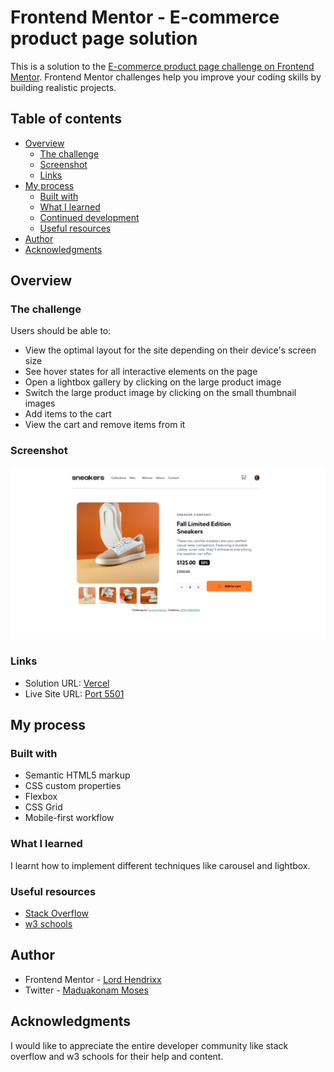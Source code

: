 # Frontend Mentor - E-commerce product page solution

This is a solution to the [E-commerce product page challenge on Frontend Mentor](https://www.frontendmentor.io/challenges/ecommerce-product-page-UPsZ9MJp6). Frontend Mentor challenges help you improve your coding skills by building realistic projects.

## Table of contents

- [Overview](#overview)
  - [The challenge](#the-challenge)
  - [Screenshot](#screenshot)
  - [Links](#links)
- [My process](#my-process)
  - [Built with](#built-with)
  - [What I learned](#what-i-learned)
  - [Continued development](#continued-development)
  - [Useful resources](#useful-resources)
- [Author](#author)
- [Acknowledgments](#acknowledgments)

## Overview

### The challenge

Users should be able to:

- View the optimal layout for the site depending on their device's screen size
- See hover states for all interactive elements on the page
- Open a lightbox gallery by clicking on the large product image
- Switch the large product image by clicking on the small thumbnail images
- Add items to the cart
- View the cart and remove items from it

### Screenshot

![Screenshot](./screenshot/screenshot.png)

### Links

- Solution URL: [Vercel](https://your-solution-url.com)
- Live Site URL: [Port 5501](http://127.0.0.1:5501/)

## My process

### Built with

- Semantic HTML5 markup
- CSS custom properties
- Flexbox
- CSS Grid
- Mobile-first workflow

### What I learned
I learnt how to implement different techniques like carousel and lightbox.


### Useful resources

- [Stack Overflow](https://www.stackoverflow.com)
- [w3 schools](https://www.w3schools.com) 

## Author
- Frontend Mentor - [Lord Hendrixx](https://www.frontendmentor.io/profile/beealmighty)
- Twitter - [Maduakonam Moses](https://www.twitter.com/Maduakonam67451)


## Acknowledgments

I would like to appreciate the entire developer community like stack overflow and w3 schools for their help and content.

